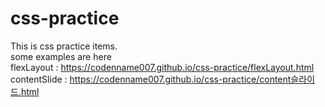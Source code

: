 # css-practice
This is css practice items. <br>
some examples are here <br>
flexLayout : https://codenname007.github.io/css-practice/flexLayout.html<br>
contentSlide : https://codenname007.github.io/css-practice/content슬라이드.html


